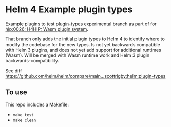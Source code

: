 # Helm 4 Example plugin types

Example plugins to test [plugin-types](https://github.com/scottrigby/helm/tree/plugin-types) experimental branch as part of for [hip:0026: H4HIP: Wasm plugin system](https://github.com/helm/community/blob/main/hips/hip-0026.md).

That branch only adds the initial plugin types to Helm 4 to identify where to modify the codebase for the new types. Is not yet backwards compatible with Helm 3 plugins, and does not yet add support for additional runtimes (Wasm). Will be merged with Wasm runtime work and Helm 3 plugin backwards-compatibility.

See diff https://github.com/helm/helm/compare/main...scottrigby:helm:plugin-types

## To use

This repo includes a Makefile:

- `make test`
- `make clean`
